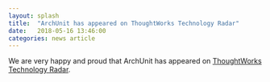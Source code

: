 ```yaml
---
layout: splash
title:  "ArchUnit has appeared on ThoughtWorks Technology Radar"
date:   2018-05-16 13:46:00
categories: news article
---
```


We are very happy and proud that ArchUnit has appeared on 
[ThoughtWorks Technology Radar](https://www.thoughtworks.com/de/radar/tools/archunit).